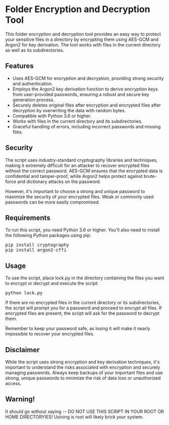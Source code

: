 <!DOCTYPE html>
<html lang="en">
<head>
    <meta charset="UTF-8">
    <meta name="viewport" content="width=device-width, initial-scale=1.0">
</head>
<body>
    <h1>Folder Encryption and Decryption Tool</h1>
    <p>This folder encryption and decryption tool provides an easy way to protect your sensitive files in a directory by encrypting them using AES-GCM and Argon2 for key derivation. The tool works with files in the current directory as well as its subdirectories.</p>

<h2>Features</h2>
<ul>
    <li>Uses AES-GCM for encryption and decryption, providing strong security and authentication.</li>
    <li>Employs the Argon2 key derivation function to derive encryption keys from user-provided passwords, ensuring a robust and secure key generation process.</li>
    <li>Securely deletes original files after encryption and encrypted files after decryption by overwriting the data with random bytes.</li>
    <li>Compatible with Python 3.6 or higher.</li>
    <li>Works with files in the current directory and its subdirectories.</li>
    <li>Graceful handling of errors, including incorrect passwords and missing files.</li>
</ul>

<h2>Security</h2>
<p>The script uses industry-standard cryptography libraries and techniques, making it extremely difficult for an attacker to recover encrypted files without the correct password. AES-GCM ensures that the encrypted data is confidential and tamper-proof, while Argon2 helps protect against brute-force and dictionary attacks on the password.</p>
<p>However, it's important to choose a strong and unique password to maximize the security of your encrypted files. Weak or commonly used passwords can be more easily compromised.</p>

<h2>Requirements</h2>
<p>To run this script, you need Python 3.6 or higher. You'll also need to install the following Python packages using pip:</p>
<pre>
pip install cryptography
pip install argon2-cffi
</pre>
<h2>Usage</h2>
<p>To use the script, place lock.py in the directory containing the files you want to encrypt or decrypt and execute the script:</p>
<pre>
python lock.py
</pre>
<p>If there are no encrypted files in the current directory or its subdirectories, the script will prompt you for a password and proceed to encrypt all files. If encrypted files are present, the script will ask for the password to decrypt them.</p>
<p>Remember to keep your password safe, as losing it will make it nearly impossible to recover your encrypted files.</p>
<h2>Disclaimer</h2>
<p>While the script uses strong encryption and key derivation techniques, it's important to understand the risks associated with encryption and securely managing passwords. Always keep backups of your important files and use strong, unique passwords to minimize the risk of data loss or unauthorized access.</p>
<h2>Warning!</h2>
<p>It should go without saying -- DO NOT USE THIS SCRIPT IN YOUR ROOT OR HOME DIRECTORYIES! Usining is root will likely brick your system.
</p>
</body>
</html>
